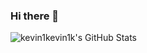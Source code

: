 ### Hi there 👋

![kevin1kevin1k's GitHub Stats](https://github-readme-stats.vercel.app/api?username=kevin1kevin1k&show_icons=true)
